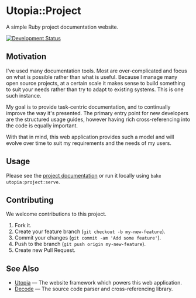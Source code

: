# Utopia::Project

A simple Ruby project documentation website.

[![Development Status](https://github.com/socketry/utopia-project/workflows/Test/badge.svg)](https://github.com/socketry/utopia-project/actions?workflow=Test)

## Motivation

I've used many documentation tools. Most are over-complicated and focus on what is possible rather than what is useful. Because I manage many open source projects, at a certain scale it makes sense to build something to suit your needs rather than try to adapt to existing systems. This is one such instance.

My goal is to provide task-centric documentation, and to continually improve the way it's presented. The primary entry point for new developers are the structured usage guides, however having rich cross-referencing into the code is equally important.

With that in mind, this web application provides such a model and will evolve over time to suit my requirements and the needs of my users.

## Usage

Please see the <a href="https://socketry.github.io/utopia-project/">project documentation</a> or run it locally using `bake utopia:project:serve`.

## Contributing

We welcome contributions to this project.

1.  Fork it.
2.  Create your feature branch (`git checkout -b my-new-feature`).
3.  Commit your changes (`git commit -am 'Add some feature'`).
4.  Push to the branch (`git push origin my-new-feature`).
5.  Create new Pull Request.

## See Also

  - [Utopia](https://github.com/socketry/utopia) — The website framework which powers this web application.
  - [Decode](https://github.com/ioquatix/decode) — The source code parser and cross-referencing library.
